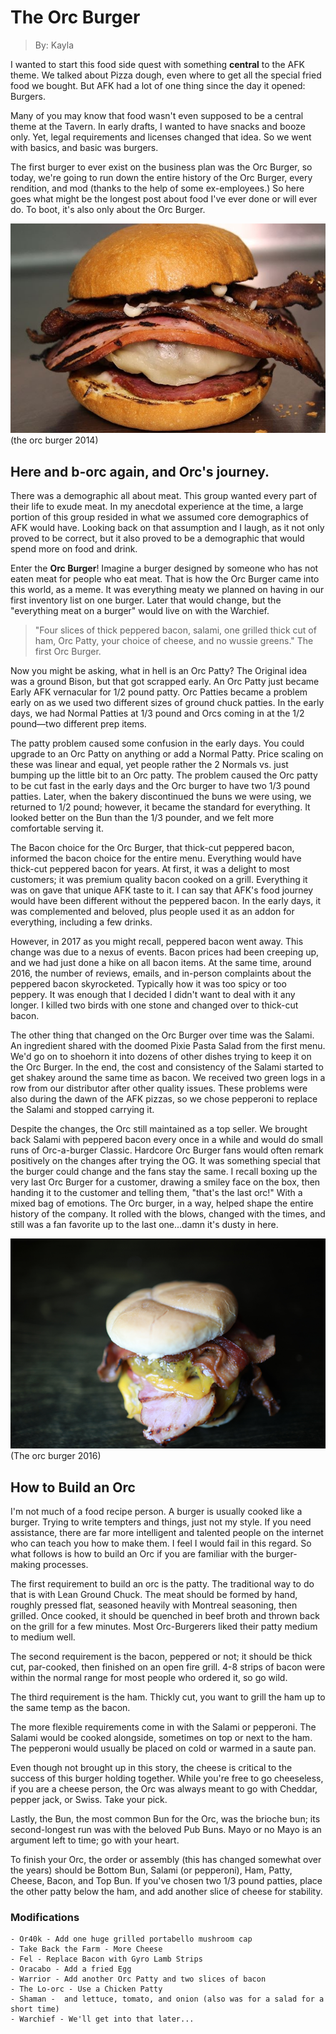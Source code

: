 # The Orc Burger
> By: Kayla 

I wanted to start this food side quest with something **central** to the AFK theme. We talked about Pizza dough, even where to get all the special fried food we bought. But AFK had a lot of one thing since the day it opened: Burgers. 

Many of you may know that food wasn't even supposed to be a central theme at the Tavern. In early drafts, I wanted to have snacks and booze only. Yet, legal requirements and licenses changed that idea. So we went with basics, and basic was burgers. 

The first burger to ever exist on the business plan was the Orc Burger, so today, we're going to run down the entire history of the Orc Burger, every rendition, and mod (thanks to the help of some ex-employees.) So here goes what might be the longest post about food I've ever done or will ever do. To boot, it's also only about the Orc Burger.

![2014 Orc Burger](images/orc2014.jpg "the orc from 2014")
(the orc burger 2014)
## Here and b-orc again, and Orc's journey.

There was a demographic all about meat. This group wanted every part of their life to exude meat. In my anecdotal experience at the time, a large portion of this group resided in what we assumed core demographics of AFK would have. Looking back on that assumption and I laugh, as it not only proved to be correct, but it also proved to be a demographic that would spend more on food and drink. 

Enter the **Orc Burger**! Imagine a burger designed by someone who has not eaten meat for people who eat meat. That is how the Orc Burger came into this world, as a meme. It was everything meaty we planned on having in our first inventory list on one burger. Later that would change, but the "everything meat on a burger" would live on with the Warchief.

>"Four slices of thick peppered bacon, salami, one grilled thick cut of ham,  Orc Patty, your choice of cheese, and no wussie greens." The first Orc Burger. 

Now you might be asking, what in hell is an Orc Patty? The Original idea was a ground Bison, but that got scrapped early. An Orc Patty just became Early AFK vernacular for 1/2 pound patty. Orc Patties became a problem early on as we used two different sizes of ground chuck patties. In the early days, we had Normal Patties at 1/3 pound and Orcs coming in at the 1/2 pound—two different prep items. 

The patty problem caused some confusion in the early days. You could upgrade to an Orc Patty on anything or add a Normal Patty. Price scaling on these was linear and equal, yet people rather the 2 Normals vs. just bumping up the little bit to an Orc patty. The problem caused the Orc patty to be cut fast in the early days and the Orc burger to have two 1/3 pound patties. Later, when the bakery discontinued the buns we were using, we returned to 1/2 pound; however, it became the standard for everything. It looked better on the Bun than the 1/3 pounder, and we felt more comfortable serving it.

The Bacon choice for the Orc Burger, that thick-cut peppered bacon, informed the bacon choice for the entire menu. Everything would have thick-cut peppered bacon for years. At first, it was a delight to most customers; it was premium quality bacon cooked on a grill. Everything it was on gave that unique AFK taste to it. I can say that AFK's food journey would have been different without the peppered bacon. In the early days, it was complemented and beloved, plus people used it as an addon for everything, including a few drinks. 

However, in 2017 as you might recall, peppered bacon went away. This change was due to a nexus of events. Bacon prices had been creeping up, and we had just done a hike on all bacon items. At the same time, around 2016, the number of reviews, emails, and in-person complaints about the peppered bacon skyrocketed. Typically how it was too spicy or too peppery. It was enough that I decided I didn't want to deal with it any longer. I killed two birds with one stone and changed over to thick-cut bacon.

The other thing that changed on the Orc Burger over time was the Salami. An ingredient shared with the doomed Pixie Pasta Salad from the first menu. We'd go on to shoehorn it into dozens of other dishes trying to keep it on the Orc Burger. In the end, the cost and consistency of the Salami started to get shakey around the same time as bacon. We received two green logs in a row from our distributor after other quality issues. These problems were also during the dawn of the AFK pizzas, so we chose pepperoni to replace the Salami and stopped carrying it. 

Despite the changes, the Orc still maintained as a top seller. We brought back Salami with peppered bacon every once in a while and would do small runs of Orc-a-burger Classic. Hardcore Orc Burger fans would often remark positively on the changes after trying the OG. It was something special that the burger could change and the fans stay the same. I recall boxing up the very last Orc Burger for a customer, drawing a smiley face on the box, then handing it to the customer and telling them, "that's the last orc!" With a mixed bag of emotions. The Orc burger, in a way, helped shape the entire history of the company. It rolled with the blows, changed with the times, and still was a fan favorite up to the last one...damn it's dusty in here.


![2016 Orc Burger](images/orc2016.webp "the orc from 2016")
(The orc burger 2016)
## How to Build an Orc

I'm not much of a food recipe person. A burger is usually cooked like a burger. Trying to write tempters and things, just not my style. If you need assistance, there are far more intelligent and talented people on the internet who can teach you how to make them. I feel I would fail in this regard. So what follows is how to build an Orc if you are familiar with the burger-making processes.

The first requirement to build an orc is the patty. The traditional way to do that is with Lean Ground Chuck. The meat should be formed by hand, roughly pressed flat, seasoned heavily with Montreal seasoning, then grilled. Once cooked, it should be quenched in beef broth and thrown back on the grill for a few minutes. Most Orc-Burgerers liked their patty medium to medium well. 

The second requirement is the bacon, peppered or not; it should be thick cut, par-cooked, then finished on an open fire grill. 4-8 strips of bacon were within the normal range for most people who ordered it, so go wild.

The third requirement is the ham. Thickly cut, you want to grill the ham up to the same temp as the bacon.

The more flexible requirements come in with the Salami or pepperoni. The Salami would be cooked alongside, sometimes on top or next to the ham. The pepperoni would usually be placed on cold or warmed in a saute pan.

Even though not brought up in this story, the cheese is critical to the success of this burger holding together. While you're free to go cheeseless, if you are a cheese person, the Orc was always meant to go with Cheddar, pepper jack, or Swiss. Take your pick.

Lastly, the Bun, the most common Bun for the Orc, was the brioche bun; its second-longest run was with the beloved Pub Buns. Mayo or no Mayo is an argument left to time; go with your heart. 

To finish your Orc, the order or assembly (this has changed somewhat over the years) should be Bottom Bun, Salami (or pepperoni), Ham, Patty, Cheese, Bacon, and Top Bun. If you've chosen two 1/3 pound patties, place the other patty below the ham, and add another slice of cheese for stability.


### Modifications 
    - Or40k - Add one huge grilled portabello mushroom cap
    - Take Back the Farm - More Cheese
    - Fel - Replace Bacon with Gyro Lamb Strips
    - Oracabo - Add a fried Egg
    - Warrior - Add another Orc Patty and two slices of bacon
    - The Lo-orc - Use a Chicken Patty
    - Shaman -  and lettuce, tomato, and onion (also was for a salad for a short time)
    - Warchief - We'll get into that later...